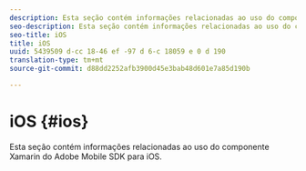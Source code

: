 ```yaml
---
description: Esta seção contém informações relacionadas ao uso do componente Xamarin do Adobe Mobile SDK para iOS.
seo-description: Esta seção contém informações relacionadas ao uso do componente Xamarin do Adobe Mobile SDK para iOS.
seo-title: iOS
title: iOS
uuid: 5439509 d-cc 18-46 ef -97 d 6-c 18059 e 0 d 190
translation-type: tm+mt
source-git-commit: d88dd2252afb3900d45e3bab48d601e7a85d190b

---
```



# iOS {#ios}

Esta seção contém informações relacionadas ao uso do componente Xamarin do Adobe Mobile SDK para iOS.


